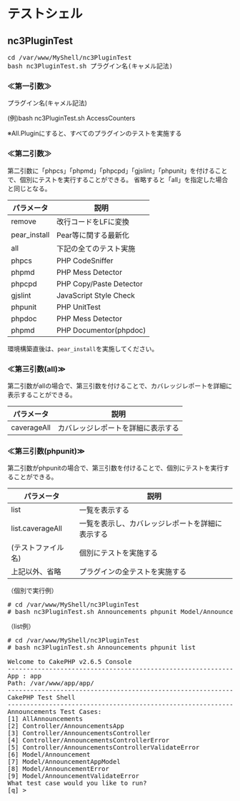 # テストシェル

## nc3PluginTest

<pre>
cd /var/www/MyShell/nc3PluginTest
bash nc3PluginTest.sh プラグイン名(キャメル記法)
</pre>

### ≪第一引数≫

プラグイン名(キャメル記法)

(例)bash nc3PluginTest.sh AccessCounters

※All.Pluginにすると、すべてのプラグインのテストを実施する


### ≪第二引数≫

第二引数に「phpcs」「phpmd」「phpcpd」「gjslint」「phpunit」を付けることで、個別にテストを実行することができる。
省略すると「all」を指定した場合と同じとなる。

| パラメータ         | 説明                    |
| ------------------ | ----------------------- |
| remove             | 改行コードをLFに変換    |
| pear_install       | Pear等に関する最新化    |
| all                | 下記の全てのテスト実施  |
| phpcs              | PHP CodeSniffer         |
| phpmd              | PHP Mess Detector       |
| phpcpd             | PHP Copy/Paste Detector |
| gjslint            | JavaScript Style Check  |
| phpunit            | PHP UnitTest            |
| phpdoc             | PHP Mess Detector       |
| phpmd              | PHP Documentor(phpdoc)  |

環境構築直後は、`pear_install`を実施してください。

### ≪第三引数(all)≫

第二引数がallの場合で、第三引数を付けることで、カバレッジレポートを詳細に表示することができる。

| パラメータ         | 説明                               |
| ------------------ | ---------------------------------- |
| caverageAll        | カバレッジレポートを詳細に表示する |


### ≪第三引数(phpunit)≫

第二引数がphpunitの場合で、第三引数を付けることで、個別にテストを実行することができる。

| パラメータ         | 説明                                             |
| ------------------ | ------------------------------------------------ |
| list               | 一覧を表示する                                   |
| list.caverageAll   | 一覧を表示し、カバレッジレポートを詳細に表示する |
| (テストファイル名) | 個別にテストを実施する                           |
| 上記以外、省略     | プラグインの全テストを実施する                   |

（個別で実行例）
<pre>
# cd /var/www/MyShell/nc3PluginTest
# bash nc3PluginTest.sh Announcements phpunit Model/Announcement
</pre>

（list例）
<pre>
# cd /var/www/MyShell/nc3PluginTest
# bash nc3PluginTest.sh Announcements phpunit list

Welcome to CakePHP v2.6.5 Console
---------------------------------------------------------------
App : app
Path: /var/www/app/app/
---------------------------------------------------------------
CakePHP Test Shell
---------------------------------------------------------------
Announcements Test Cases:
[1] AllAnnouncements
[2] Controller/AnnouncementsApp
[3] Controller/AnnouncementsController
[4] Controller/AnnouncementsControllerError
[5] Controller/AnnouncementsControllerValidateError
[6] Model/Announcement
[7] Model/AnnouncementAppModel
[8] Model/AnnouncementError
[9] Model/AnnouncementValidateError
What test case would you like to run?  
[q] > 
</pre>
